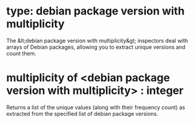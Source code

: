 # type: debian package version with multiplicity

The &amp;lt;debian package version with multiplicity&amp;gt; inspectors deal with arrays of Debian packages, allowing you to extract unique versions and count them.

# multiplicity of &lt;debian package version with multiplicity&gt; : integer

Returns a list of the unique values (along with their frequency count) as extracted from the specified list of debian package versions.
